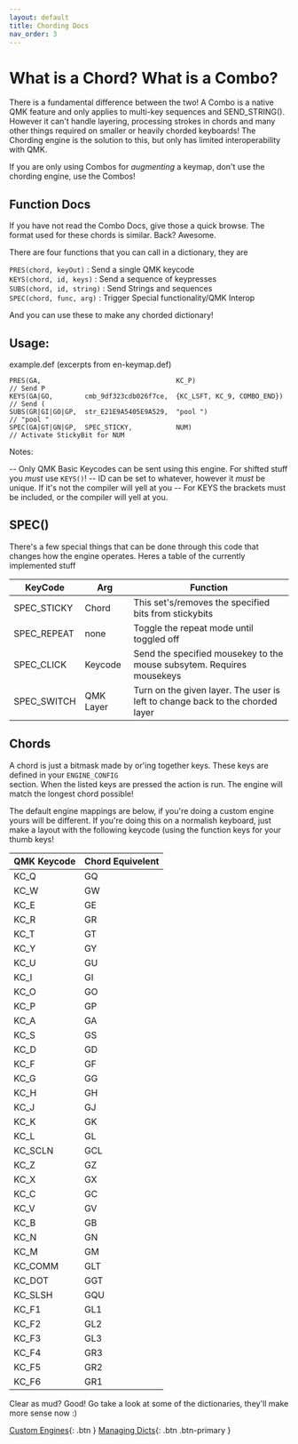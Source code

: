 ```yaml
---
layout: default
title: Chording Docs
nav_order: 3
---
```


# What is a Chord? What is a Combo?

There is a fundamental difference between the two! A Combo is a native QMK
feature and only applies to multi-key sequences and SEND_STRING(). However
it can't handle layering, processing strokes in chords and many other things
required on smaller or heavily chorded keyboards! The Chording engine is the
solution to this, but only has limited interoperability with QMK.

If you are only using Combos for _augmenting_ a keymap, don't use the chording engine, use the Combos!

## Function Docs

If you have not read the Combo Docs, give those a quick browse. The format used for these chords is similar.
Back? Awesome.

There are four functions that you can call in a dictionary, they are 

```PRES(chord, keyOut)``` : Send a single QMK keycode  
```KEYS(chord, id, keys)``` : Send a sequence of keypresses  
```SUBS(chord, id, string)``` : Send Strings and sequences  
```SPEC(chord, func, arg)``` : Trigger Special functionality/QMK Interop  

And you can use these to make any chorded dictionary! 

## Usage: 
example.def (excerpts from en-keymap.def)

```
PRES(GA,                                  KC_P)                        // Send P
KEYS(GA|GO,        cmb_9df323cdb026f7ce,  {KC_LSFT, KC_9, COMBO_END})  // Send (
SUBS(GR|GI|GO|GP,  str_E21E9A5405E9A529,  "pool ")                     // "pool "
SPEC(GA|GT|GN|GP,  SPEC_STICKY,           NUM)                         // Activate StickyBit for NUM
```

Notes:

-- Only QMK Basic Keycodes can be sent using this engine. For shifted stuff you _must_ use ```KEYS()```!
-- ID can be set to whatever, however it _must_ be unique. If it's not the compiler will yell at you
-- For KEYS the brackets must be included, or the compiler will yell at you.

## SPEC()

There's a few special things that can be done through this code that changes how the engine operates. Heres 
a table of the currently implemented stuff

KeyCode | Arg | Function
-|-|-
SPEC_STICKY | Chord     | This set's/removes the specified bits from stickybits
SPEC_REPEAT | none      | Toggle the repeat mode until toggled off
SPEC_CLICK  | Keycode   | Send the specified mousekey to the mouse subsytem. Requires mousekeys
SPEC_SWITCH | QMK Layer | Turn on the given layer. The user is left to change back to the chorded layer

## Chords 

A chord is just a bitmask made by or'ing together keys. These keys are defined in your ```ENGINE_CONFIG```  
section. When the listed keys are pressed the action is run. The engine will match the longest chord possible!

The default engine mappings are below, if you're doing a custom engine yours will be different. If you're doing 
this on a normalish keyboard, just make a layout with the following keycode (using the function keys for 
your thumb keys!

QMK Keycode | Chord Equivelent
-|-
KC_Q|GQ
KC_W|GW
KC_E|GE
KC_R|GR
KC_T|GT
KC_Y|GY
KC_U|GU
KC_I|GI
KC_O|GO
KC_P|GP
KC_A|GA
KC_S|GS
KC_D|GD
KC_F|GF
KC_G|GG
KC_H|GH
KC_J|GJ
KC_K|GK
KC_L|GL
KC_SCLN|GCL
KC_Z|GZ
KC_X|GX
KC_C|GC
KC_V|GV	
KC_B|GB	
KC_N|GN	
KC_M|GM	
KC_COMM|GLT
KC_DOT|GGT
KC_SLSH|GQU
KC_F1|GL1
KC_F2|GL2
KC_F3|GL3
KC_F4|GR3
KC_F5|GR2
KC_F6|GR1		


Clear as mud? Good! Go take a look at some of the dictionaries, they'll make more sense now :)


[Custom Engines](/docs/custom){: .btn }
[Managing Dicts](/docs/manage){: .btn .btn-primary }
